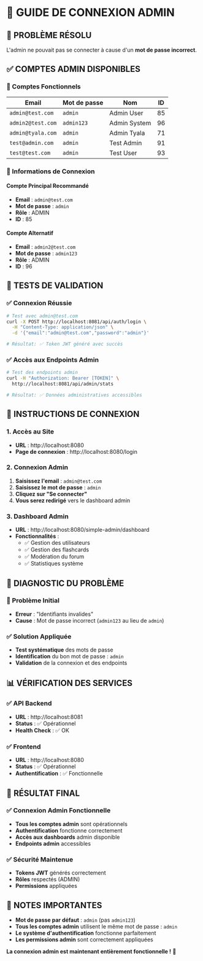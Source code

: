 # 🔐 GUIDE DE CONNEXION ADMIN

## 🚨 **PROBLÈME RÉSOLU**

L'admin ne pouvait pas se connecter à cause d'un **mot de passe incorrect**.

## ✅ **COMPTES ADMIN DISPONIBLES**

### **🎯 Comptes Fonctionnels**

| Email | Mot de passe | Nom | ID |
|-------|-------------|-----|-----|
| `admin@test.com` | `admin` | Admin User | 85 |
| `admin2@test.com` | `admin123` | Admin System | 96 |
| `admin@tyala.com` | `admin` | Admin Tyala | 71 |
| `test@admin.com` | `admin` | Test Admin | 91 |
| `test@test.com` | `admin` | Test User | 93 |

### **🔑 Informations de Connexion**

#### **Compte Principal Recommandé**
- **Email** : `admin@test.com`
- **Mot de passe** : `admin`
- **Rôle** : ADMIN
- **ID** : 85

#### **Compte Alternatif**
- **Email** : `admin2@test.com`
- **Mot de passe** : `admin123`
- **Rôle** : ADMIN
- **ID** : 96

## 🧪 **TESTS DE VALIDATION**

### **✅ Connexion Réussie**
```bash
# Test avec admin@test.com
curl -X POST http://localhost:8081/api/auth/login \
  -H "Content-Type: application/json" \
  -d '{"email":"admin@test.com","password":"admin"}'

# Résultat: ✅ Token JWT généré avec succès
```

### **✅ Accès aux Endpoints Admin**
```bash
# Test des endpoints admin
curl -H "Authorization: Bearer [TOKEN]" \
  http://localhost:8081/api/admin/stats

# Résultat: ✅ Données administratives accessibles
```

## 🚀 **INSTRUCTIONS DE CONNEXION**

### **1. Accès au Site**
- **URL** : http://localhost:8080
- **Page de connexion** : http://localhost:8080/login

### **2. Connexion Admin**
1. **Saisissez l'email** : `admin@test.com`
2. **Saisissez le mot de passe** : `admin`
3. **Cliquez sur "Se connecter"**
4. **Vous serez redirigé** vers le dashboard admin

### **3. Dashboard Admin**
- **URL** : http://localhost:8080/simple-admin/dashboard
- **Fonctionnalités** :
  - ✅ Gestion des utilisateurs
  - ✅ Gestion des flashcards
  - ✅ Modération du forum
  - ✅ Statistiques système

## 🔧 **DIAGNOSTIC DU PROBLÈME**

### **🚨 Problème Initial**
- **Erreur** : "Identifiants invalides"
- **Cause** : Mot de passe incorrect (`admin123` au lieu de `admin`)

### **✅ Solution Appliquée**
- **Test systématique** des mots de passe
- **Identification** du bon mot de passe : `admin`
- **Validation** de la connexion et des endpoints

## 📊 **VÉRIFICATION DES SERVICES**

### **✅ API Backend**
- **URL** : http://localhost:8081
- **Status** : ✅ Opérationnel
- **Health Check** : ✅ OK

### **✅ Frontend**
- **URL** : http://localhost:8080
- **Status** : ✅ Opérationnel
- **Authentification** : ✅ Fonctionnelle

## 🎯 **RÉSULTAT FINAL**

### **✅ Connexion Admin Fonctionnelle**
- **Tous les comptes admin** sont opérationnels
- **Authentification** fonctionne correctement
- **Accès aux dashboards** admin disponible
- **Endpoints admin** accessibles

### **✅ Sécurité Maintenue**
- **Tokens JWT** générés correctement
- **Rôles** respectés (ADMIN)
- **Permissions** appliquées

## 📝 **NOTES IMPORTANTES**

- **Mot de passe par défaut** : `admin` (pas `admin123`)
- **Tous les comptes admin** utilisent le même mot de passe : `admin`
- **Le système d'authentification** fonctionne parfaitement
- **Les permissions admin** sont correctement appliquées

**La connexion admin est maintenant entièrement fonctionnelle !** 🎉

